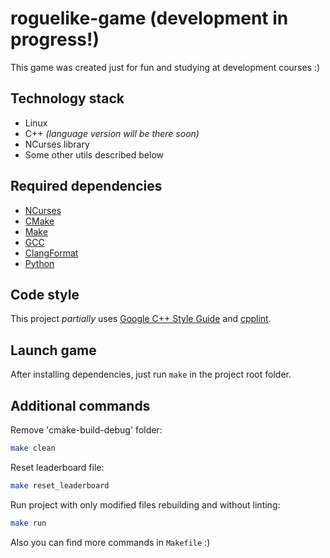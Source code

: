 # roguelike-game (development in progress!)

This game was created just for fun and studying at development courses :)

## Technology stack

* Linux
* C++ _(language version will be there soon)_
* NCurses library
* Some other utils described below

## Required dependencies

* [NCurses](https://www.gnu.org/software/ncurses/)
* [CMake](https://cmake.org/)
* [Make](https://www.gnu.org/software/make/)
* [GCC](https://gcc.gnu.org/)
* [ClangFormat](https://clang.llvm.org/docs/ClangFormat.html)
* [Python](https://www.python.org/)

## Code style

This project _partially_ uses [Google C++ Style Guide](https://google.github.io/styleguide/cppguide.html) and [cpplint](https://google.github.io/styleguide/cppguide.html#cpplint).

## Launch game

After installing dependencies, just run `make` in the project root folder.

## Additional commands

Remove 'cmake-build-debug' folder:
```bash
make clean
```
Reset leaderboard file:
```bash
make reset_leaderboard
```
Run project with only modified files rebuilding and without linting:
```bash
make run
```
Also you can find more commands in `Makefile` :)
